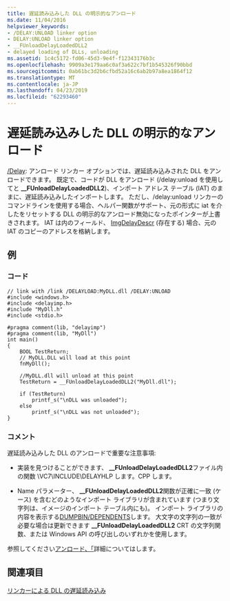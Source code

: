 ```yaml
---
title: 遅延読み込みした DLL の明示的なアンロード
ms.date: 11/04/2016
helpviewer_keywords:
- /DELAY:UNLOAD linker option
- DELAY:UNLOAD linker option
- __FUnloadDelayLoadedDLL2
- delayed loading of DLLs, unloading
ms.assetid: 1c4c5172-fd06-45d3-9e4f-f12343176b3c
ms.openlocfilehash: 9909a3e179aa6c0af3a622c7bf1b545326f90bbd
ms.sourcegitcommit: 0ab61bc3d2b6cfbd52a16c6ab2b97a8ea1864f12
ms.translationtype: MT
ms.contentlocale: ja-JP
ms.lasthandoff: 04/23/2019
ms.locfileid: "62293460"
---
```

# <a name="explicitly-unloading-a-delay-loaded-dll"></a>遅延読み込みした DLL の明示的なアンロード

[/Delay](delay-delay-load-import-settings.md): アンロード リンカー オプションでは、遅延読み込みされた DLL をアンロードできます。 既定で、コードが DLL をアンロード (/delay:unload を使用してと **__FUnloadDelayLoadedDLL2**)、インポート アドレス テーブル (IAT) のままに、遅延読み込みしたインポートします。 ただし、/delay:unload リンカーのコマンドラインを使用する場合、ヘルパー関数がサポート、元の形式に iat を介したをリセットする DLL の明示的なアンロード無効になったポインターが上書きされます。 IAT は内のフィールド、 [ImgDelayDescr](calling-conventions-parameters-and-return-type.md) (存在する) 場合、元の IAT のコピーのアドレスを格納します。

## <a name="example"></a>例

### <a name="code"></a>コード

```
// link with /link /DELAYLOAD:MyDLL.dll /DELAY:UNLOAD
#include <windows.h>
#include <delayimp.h>
#include "MyDll.h"
#include <stdio.h>

#pragma comment(lib, "delayimp")
#pragma comment(lib, "MyDll")
int main()
{
    BOOL TestReturn;
    // MyDLL.DLL will load at this point
    fnMyDll();

    //MyDLL.dll will unload at this point
    TestReturn = __FUnloadDelayLoadedDLL2("MyDll.dll");

    if (TestReturn)
        printf_s("\nDLL was unloaded");
    else
        printf_s("\nDLL was not unloaded");
}
```

### <a name="comments"></a>コメント

遅延読み込みした DLL のアンロードで重要な注意事項:

- 実装を見つけることができます、 **__FUnloadDelayLoadedDLL2**ファイル内の関数 \VC7\INCLUDE\DELAYHLP します。CPP します。

- Name パラメーター、 **__FUnloadDelayLoadedDLL2**関数が正確に一致 (ケース) を含むどのようなインポート ライブラリが含まれています (つまり文字列は、イメージのインポート テーブル内にも)。 インポート ライブラリの内容を表示する[DUMPBIN/DEPENDENTS](dependents.md)します。 大文字の文字列の一致が必要な場合は更新できます **__FUnloadDelayLoadedDLL2** CRT の文字列関数、または Windows API の呼び出しのいずれかを使用します。

参照してください[アンロード、「](unloading-a-delay-loaded-dll.md)詳細についてはします。

## <a name="see-also"></a>関連項目

[リンカーによる DLL の遅延読み込み](linker-support-for-delay-loaded-dlls.md)
